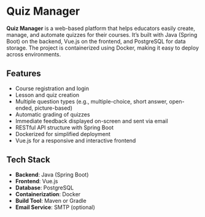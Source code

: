 # Quiz Manager

**Quiz Manager** is a web-based platform that helps educators easily create, manage, and automate quizzes for their courses. It’s built with Java (Spring Boot) on the backend, Vue.js on the frontend, and PostgreSQL for data storage. The project is containerized using Docker, making it easy to deploy across environments.

## Features
- Course registration and login
- Lesson and quiz creation
- Multiple question types (e.g., multiple-choice, short answer, open-ended, picture-based)
- Automatic grading of quizzes
- Immediate feedback displayed on-screen and sent via email
- RESTful API structure with Spring Boot
- Dockerized for simplified deployment
- Vue.js for a responsive and interactive frontend

## Tech Stack
- **Backend**: Java (Spring Boot)
- **Frontend**: Vue.js
- **Database**: PostgreSQL
- **Containerization**: Docker
- **Build Tool**: Maven or Gradle
- **Email Service**: SMTP (optional)
